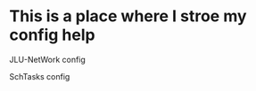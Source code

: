 <h1>This is a place where I stroe my config help</h1>
<p>JLU-NetWork config</p>
<p>SchTasks config</p>
